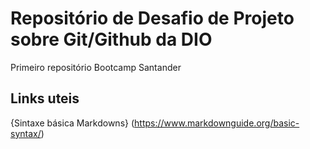 # Repositório de Desafio de Projeto sobre Git/Github da DIO
Primeiro repositório Bootcamp Santander 


## Links uteis

{Sintaxe básica  Markdowns} (https://www.markdownguide.org/basic-syntax/)

